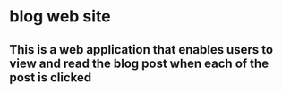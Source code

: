 # blog web site

## This is a web application that enables users to view and read the blog post when each of the post is clicked
